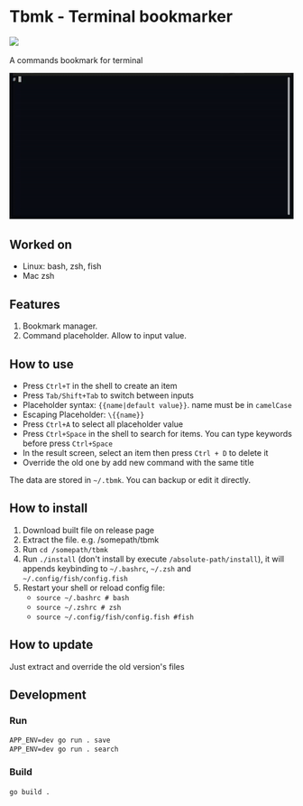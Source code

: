 # Tbmk - Terminal bookmarker

![](https://github.com/linhx/tbmk/actions/workflows/go.yml/badge.svg)

A commands bookmark for terminal

![demo](./tbmk.gif)


## Worked on

- Linux: bash, zsh, fish
- Mac zsh

## Features

1. Bookmark manager.
2. Command placeholder. Allow to input value.

## How to use

- Press `Ctrl+T` in the shell to create an item
- Press `Tab/Shift+Tab` to switch between inputs
- Placeholder syntax: `{{name|default value}}`. name must be in `camelCase`
- Escaping Placeholder: `\{{name}}`
- Press `Ctrl+A` to select all placeholder value
- Press `Ctrl+Space` in the shell to search for items. You can type keywords before press `Ctrl+Space`
- In the result screen, select an item then press `Ctrl + D` to delete it
- Override the old one by add new command with the same title

The data are stored in `~/.tbmk`. You can backup or edit it directly.

## How to install

1. Download built file on release page
2. Extract the file. e.g. /somepath/tbmk
3. Run `cd /somepath/tbmk`
4. Run `./install` (don't install by execute `/absolute-path/install`), it will appends keybinding to `~/.bashrc`, `~/.zsh` and `~/.config/fish/config.fish`
5. Restart your shell or reload config file:
    - `source ~/.bashrc # bash`
    - `source ~/.zshrc # zsh`
    - `source ~/.config/fish/config.fish #fish`

## How to update

Just extract and override the old version's files

## Development

### Run

```shell
APP_ENV=dev go run . save
APP_ENV=dev go run . search
```

### Build

```shell
go build .
```


